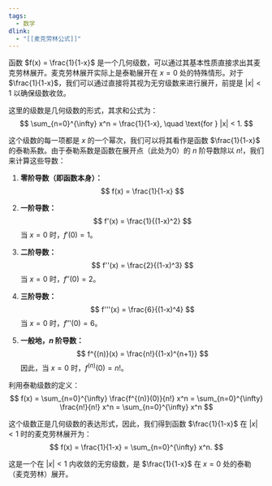 ```yaml
---
tags:
  - 数学
dlink:
  - "[[麦克劳林公式]]"
---
```

函数 $f(x) = \frac{1}{1-x}$ 是一个几何级数，可以通过其基本性质直接求出其麦克劳林展开。麦克劳林展开实际上是泰勒展开在 $x = 0$ 处的特殊情形。对于 $\frac{1}{1-x}$，我们可以通过直接将其视为无穷级数来进行展开，前提是 $|x| < 1$ 以确保级数收敛。

这里的级数是几何级数的形式，其求和公式为：
$$ \sum_{n=0}^{\infty} x^n = \frac{1}{1-x}, \quad \text{for } |x| < 1. $$

这个级数的每一项都是 $x$ 的一个幂次，我们可以将其看作是函数 $\frac{1}{1-x}$ 的泰勒系数。由于泰勒系数是函数在展开点（此处为0）的 $n$ 阶导数除以 $n!$，我们来计算这些导数：

1. **零阶导数（即函数本身）：**
   $$ f(x) = \frac{1}{1-x} $$

2. **一阶导数：**
   $$ f'(x) = \frac{1}{(1-x)^2} $$
   当 $x=0$ 时，$f'(0) = 1$。

3. **二阶导数：**
   $$ f''(x) = \frac{2}{(1-x)^3} $$
   当 $x=0$ 时，$f''(0) = 2$。

4. **三阶导数：**
   $$ f'''(x) = \frac{6}{(1-x)^4} $$
   当 $x=0$ 时，$f'''(0) = 6$。

5. **一般地，$n$ 阶导数：**
   $$ f^{(n)}(x) = \frac{n!}{(1-x)^{n+1}} $$
   因此，当 $x=0$ 时，$f^{(n)}(0) = n!$。

利用泰勒级数的定义：
$$ f(x) = \sum_{n=0}^{\infty} \frac{f^{(n)}(0)}{n!} x^n = \sum_{n=0}^{\infty} \frac{n!}{n!} x^n = \sum_{n=0}^{\infty} x^n $$

这个级数正是几何级数的表达形式，因此，我们得到函数 $\frac{1}{1-x}$ 在 $|x| < 1$ 时的麦克劳林展开为：
$$ f(x) = \frac{1}{1-x} = \sum_{n=0}^{\infty} x^n. $$

这是一个在 $|x| < 1$ 内收敛的无穷级数，是 $\frac{1}{1-x}$ 在 $x=0$ 处的泰勒（麦克劳林）展开。